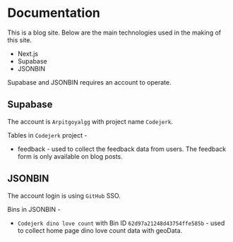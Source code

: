 # Documentation

This is a blog site. Below are the main technologies used in the making of this site.

 - Next.js
 - Supabase
 - JSONBIN

 Supabase and JSONBIN requires an account to operate.

 ## Supabase

 The account is `Arpitgoyalgg` with project name `Codejerk`.

 Tables in `Codejerk` project - 

 - feedback - used to  collect the feedback data from users. The feedback form is only available on blog posts.


## JSONBIN

The account login is using `GitHub` SSO.

Bins in JSONBIN - 

 - `Codejerk dino love count` with Bin ID `62d97a21248d43754ffe585b` - used to collect home page dino love count data with geoData.
